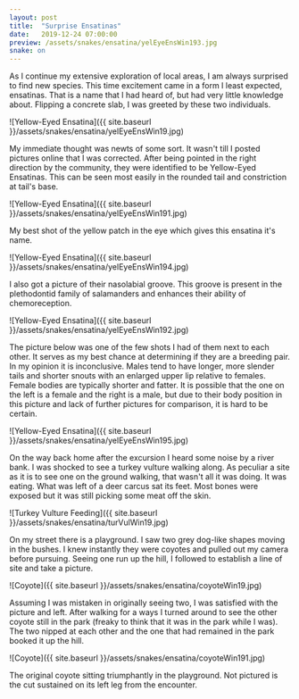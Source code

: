 ```yaml
---
layout: post
title:  "Surprise Ensatinas"
date:   2019-12-24 07:00:00
preview: /assets/snakes/ensatina/yelEyeEnsWin193.jpg
snake: on
---
```

As I continue my extensive exploration of local areas, I am always surprised to find new species. This time excitement came in a form I least expected, ensatinas. That is a name that I had heard of, but had very little knowledge about. Flipping a concrete slab, I was greeted by these two individuals.

![Yellow-Eyed Ensatina]({{ site.baseurl }}/assets/snakes/ensatina/yelEyeEnsWin19.jpg)

My immediate thought was newts of some sort. It wasn't till I posted pictures online that I was corrected. After being pointed in the right direction by the community, they were identified to be Yellow-Eyed Ensatinas. This can be seen most easily in the rounded tail and constriction at tail's base.

![Yellow-Eyed Ensatina]({{ site.baseurl }}/assets/snakes/ensatina/yelEyeEnsWin191.jpg)

My best shot of the yellow patch in the eye which gives this ensatina it's name. 

![Yellow-Eyed Ensatina]({{ site.baseurl }}/assets/snakes/ensatina/yelEyeEnsWin194.jpg)

I also got a picture of their nasolabial groove. This groove is present in the plethodontid family of salamanders and enhances their ability of chemoreception.

![Yellow-Eyed Ensatina]({{ site.baseurl }}/assets/snakes/ensatina/yelEyeEnsWin192.jpg)

The picture below was one of the few shots I had of them next to each other. It serves as my best chance at determining if they are a breeding pair. In my opinion it is inconclusive. Males tend to have longer, more slender tails and shorter snouts with an enlarged upper lip relative to females. Female bodies are typically shorter and fatter. It is possible that the one on the left is a female and the right is a male, but due to their body position in this picture and lack of further pictures for comparison, it is hard to be certain.

![Yellow-Eyed Ensatina]({{ site.baseurl }}/assets/snakes/ensatina/yelEyeEnsWin195.jpg)

On the way back home after the excursion I heard some noise by a river bank. I was shocked to see a turkey vulture walking along. As peculiar a site as it is to see one on the ground walking, that wasn't all it was doing. It was eating. What was left of a deer carcus sat its feet. Most bones were exposed but it was still picking some meat off the skin. 

![Turkey Vulture Feeding]({{ site.baseurl }}/assets/snakes/ensatina/turVulWin19.jpg)

On my street there is a playground. I saw two grey dog-like shapes moving in the bushes. I knew instantly they were coyotes and pulled out my camera before pursuing. Seeing one run up the hill, I followed to establish a line of site and take a picture.

![Coyote]({{ site.baseurl }}/assets/snakes/ensatina/coyoteWin19.jpg)

Assuming I was mistaken in originally seeing two, I was satisfied with the picture and left. After walking for a ways I turned around to see the other coyote still in the park (freaky to think that it was in the park while I was). The two nipped at each other and the one that had remained in the park booked it up the hill. 

![Coyote]({{ site.baseurl }}/assets/snakes/ensatina/coyoteWin191.jpg)

The original coyote sitting triumphantly in the playground. Not pictured is the cut sustained on its left leg from the encounter.